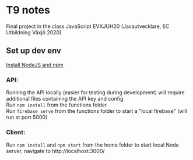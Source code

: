 # T9 notes  

Final project in the class JavaScript EVXJUH20 (Javautvecklare, EC Utbildning Växjö 2020)

## Set up dev env
[Install NodeJS and npm](https://nodejs.org/en/download/package-manager/) 

### API:  
Running the API locally (easier for testing during development) will require additional files containing the API key and config  
Run `npm install` from the functions folder  
Run `firebase serve` from the functions folder to start a "local firebase" (will run at port 5000)  

### Client:  
Run `npm install` and `npm start` from the home folder to start local Node server, navigate to http://localhost:3000/